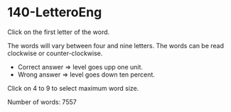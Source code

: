 # 140-LetteroEng

Click on the first letter of the word.

The words will vary between four and nine letters.
The words can be read clockwise or counter-clockwise.

* Correct answer => level goes upp one unit.
* Wrong answer => level goes down ten percent.

Click on 4 to 9 to select maximum word size.

Number of words: 7557

